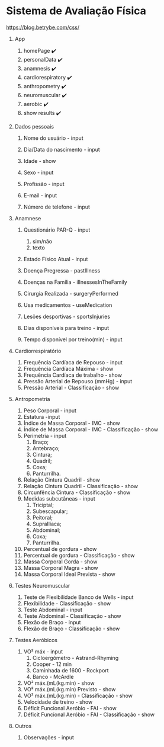 # Sistema de Avaliação Física

https://blog.betrybe.com/css/

1. App
   1. homePage :heavy_check_mark:
   2. personalData :heavy_check_mark:
   3. anamnesis :heavy_check_mark:
   4. cardiorespiratory :heavy_check_mark:
   5. anthropometry :heavy_check_mark:
   6. neuromuscular :heavy_check_mark:
   7. aerobic :heavy_check_mark:
   8. show results :heavy_check_mark:
   
1. Dados pessoais

   1. Nome do usuário - input

   2. Dia/Data do nascimento - input

   3. Idade - show

   4. Sexo - input

   5. Profissão - input

   6. E-mail - input

   7. Número de telefone - input
2. Anamnese

   1. Questionário PAR-Q - input

      1. sim/não
      2. texto

   2. Estado Físico Atual - input

   3. Doença Pregressa - pastIllness

   4. Doenças na Família - illnessesInTheFamily

   5. Cirurgia Realizada - surgeryPerformed

   6. Usa medicamentos - useMedication

   7. Lesões desportivas - sportsInjuries

   8. Dias disponíveis para treino - input

   9. Tempo disponível por treino(min) - input
3. Cardiorrespiratório

   1. Frequência Cardíaca de Repouso - input
   2. Frequência Cardíaca Máxima - show
   3. Frequência Cardíaca de trabalho - show
   4. Pressão Arterial de Repouso (mmHg) - input
   5. Pressão Arterial - Classificação - show
4. Antropometria
   1. Peso Corporal - input
   2. Estatura -input
   3. Índice de Massa Corporal - IMC - show
   4. Índice de Massa Corporal - IMC - Classificação - show
   5. Perimetria - input
      1. Braço;
      2. Antebraço;
      3. Cintura;
      4. Quadril;
      5. Coxa;
      6. Panturrilha.
   6. Relação Cintura Quadril - show
   7. Relação Cintura Quadril - Classificação - show
   8. Circunfência Cintura - Classificação - show
   9. Medidas subcutâneas - input
      1. Triciptal;
      2. Subescapular;
      3. Peitoral;
      4. SupraIliaca;
      5. Abdominal;
      6. Coxa;
      7. Panturrilha.
   10. Percentual de gordura - show
   11. Percentual de gordura - Classificação - show
   12. Massa Corporal Gorda - show
   13. Massa Corporal Magra - show
   14. Massa Corporal Ideal Prevista - show
5. Testes Neuromuscular
   1. Teste de Flexibilidade Banco de Wells - input
   2. Flexibilidade - Classificação - show
   3. Teste Abdominal - input
   4. Teste Abdominal - Classificação - show
   5. Flexão de Braço - input
   6. Flexão de Braço - Classificação - show
6. Testes Aeróbicos
   1. VO² máx - input
      1. Cicloergômetro - Astrand-Rhyming
      2. Cooper - 12 min
      3. Caminhada de 1600 - Rockport
      4. Banco - McArdle
   2. VO² máx.(mL(kg.min) - show
   3. VO² máx.(mL(kg.min) Previsto - show
   4. VO² máx.(mL(kg.min) - Classificação - show
   5. Velocidade de treino - show
   6. Déficit Funcional Aeróbio - FAI - show
   7. Déficit Funcional Aeróbio - FAI - Classificação - show
7. Outros
   1. Observações - input